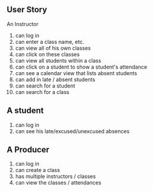 ## User Story

An Instructor
1. can log in
1. can enter a class name, etc.
1. can view all of his own classes
1. can click on these classes
1. can view all students within a class
1. can click on a student to show a student's attendance
1. can see a calendar view that lists absent students
1. can add in late / absent students
1. can search for a student
1. can search for a class

## A student
1. can log in
1. can see his late/excused/unexcused absences

## A Producer
1. can log in
1. can create a class
1. has multiple instructors / classes
1. can view the classes / attendances
